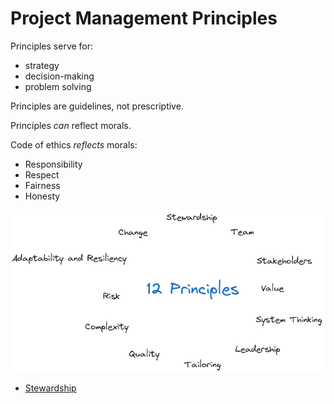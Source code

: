 # Project Management Principles

Principles serve for:

- strategy
- decision-making
- problem solving

Principles are guidelines, not prescriptive.

Principles *can* reflect morals.

Code of ethics *reflects* morals:

- Responsibility
- Respect
- Fairness
- Honesty

![principles](img/pmp_principles.png)

- [Stewardship](stewardship.md)
